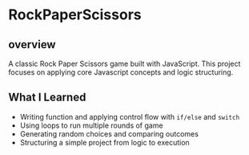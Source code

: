 # RockPaperScissors

 ## overview
 A classic Rock Paper Scissors game built with JavaScript. This project focuses on applying core Javascript concepts and logic structuring.


 ## What I Learned
 - Writing function and applying control flow with `if/else` and `switch`
 - Using loops to run multiple rounds of game
 - Generating random choices and comparing outcomes
 - Structuring a simple project from logic to execution
